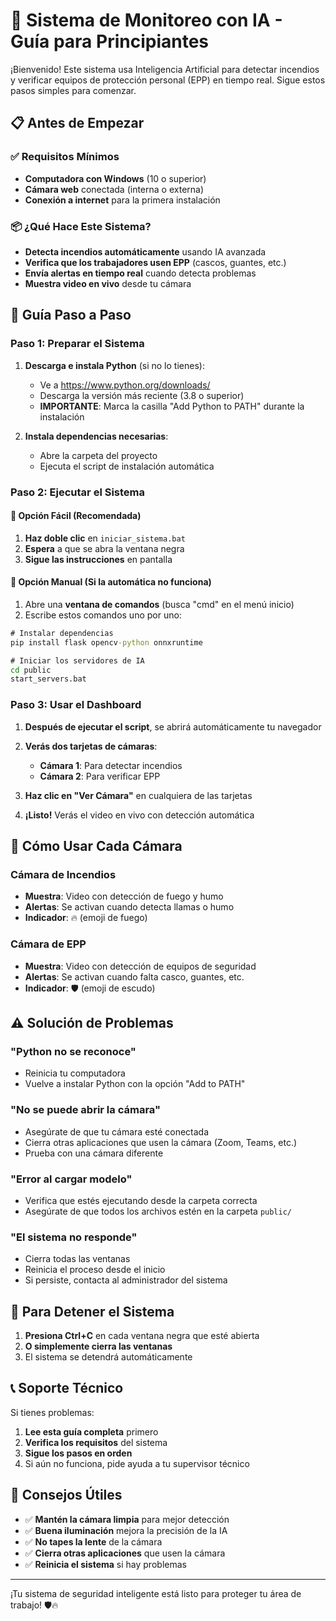 # 🚨 Sistema de Monitoreo con IA - Guía para Principiantes

¡Bienvenido! Este sistema usa Inteligencia Artificial para detectar incendios y verificar equipos de protección personal (EPP) en tiempo real. Sigue estos pasos simples para comenzar.

## 📋 Antes de Empezar

### ✅ Requisitos Mínimos
- **Computadora con Windows** (10 o superior)
- **Cámara web** conectada (interna o externa)
- **Conexión a internet** para la primera instalación

### 📦 ¿Qué Hace Este Sistema?
- **Detecta incendios automáticamente** usando IA avanzada
- **Verifica que los trabajadores usen EPP** (cascos, guantes, etc.)
- **Envía alertas en tiempo real** cuando detecta problemas
- **Muestra video en vivo** desde tu cámara

## 🚀 Guía Paso a Paso

### Paso 1: Preparar el Sistema

1. **Descarga e instala Python** (si no lo tienes):
   - Ve a https://www.python.org/downloads/
   - Descarga la versión más reciente (3.8 o superior)
   - **IMPORTANTE**: Marca la casilla "Add Python to PATH" durante la instalación

2. **Instala dependencias necesarias**:
   - Abre la carpeta del proyecto
   - Ejecuta el script de instalación automática

### Paso 2: Ejecutar el Sistema

#### 🔘 Opción Fácil (Recomendada)
1. **Haz doble clic** en `iniciar_sistema.bat`
2. **Espera** a que se abra la ventana negra
3. **Sigue las instrucciones** en pantalla

#### 🔧 Opción Manual (Si la automática no funciona)
1. Abre una **ventana de comandos** (busca "cmd" en el menú inicio)
2. Escribe estos comandos uno por uno:

```cmd
# Instalar dependencias
pip install flask opencv-python onnxruntime

# Iniciar los servidores de IA
cd public
start_servers.bat
```

### Paso 3: Usar el Dashboard

1. **Después de ejecutar el script**, se abrirá automáticamente tu navegador
2. **Verás dos tarjetas de cámaras**:
   - **Cámara 1**: Para detectar incendios
   - **Cámara 2**: Para verificar EPP

3. **Haz clic en "Ver Cámara"** en cualquiera de las tarjetas
4. **¡Listo!** Verás el video en vivo con detección automática

## 🎥 Cómo Usar Cada Cámara

### Cámara de Incendios
- **Muestra**: Video con detección de fuego y humo
- **Alertas**: Se activan cuando detecta llamas o humo
- **Indicador**: 🔥 (emoji de fuego)

### Cámara de EPP
- **Muestra**: Video con detección de equipos de seguridad
- **Alertas**: Se activan cuando falta casco, guantes, etc.
- **Indicador**: 🛡️ (emoji de escudo)

## ⚠️ Solución de Problemas

### "Python no se reconoce"
- Reinicia tu computadora
- Vuelve a instalar Python con la opción "Add to PATH"

### "No se puede abrir la cámara"
- Asegúrate de que tu cámara esté conectada
- Cierra otras aplicaciones que usen la cámara (Zoom, Teams, etc.)
- Prueba con una cámara diferente

### "Error al cargar modelo"
- Verifica que estés ejecutando desde la carpeta correcta
- Asegúrate de que todos los archivos estén en la carpeta `public/`

### "El sistema no responde"
- Cierra todas las ventanas
- Reinicia el proceso desde el inicio
- Si persiste, contacta al administrador del sistema

## 🛑 Para Detener el Sistema

1. **Presiona Ctrl+C** en cada ventana negra que esté abierta
2. **O simplemente cierra las ventanas**
3. El sistema se detendrá automáticamente

## 📞 Soporte Técnico

Si tienes problemas:
1. **Lee esta guía completa** primero
2. **Verifica los requisitos** del sistema
3. **Sigue los pasos en orden**
4. Si aún no funciona, pide ayuda a tu supervisor técnico

## 🎯 Consejos Útiles

- ✅ **Mantén la cámara limpia** para mejor detección
- ✅ **Buena iluminación** mejora la precisión de la IA
- ✅ **No tapes la lente** de la cámara
- ✅ **Cierra otras aplicaciones** que usen la cámara
- ✅ **Reinicia el sistema** si hay problemas

---

¡Tu sistema de seguridad inteligente está listo para proteger tu área de trabajo! 🛡️🔥
